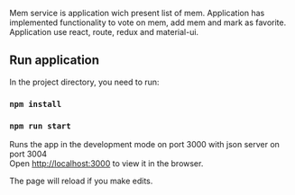 Mem service is application wich present list of mem. 
Application has implemented functionality to vote on mem, 
add mem and mark as favorite.
Application use react, route, redux and material-ui.

## Run application

In the project directory, you need to run:

### `npm install`


### `npm run start`

Runs the app in the development mode on port 3000 with json server on port 3004<br />
Open [http://localhost:3000](http://localhost:3000) to view it in the browser.

The page will reload if you make edits.<br />


